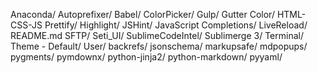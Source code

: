Anaconda/
Autoprefixer/
Babel/
ColorPicker/
Gulp/
Gutter Color/
HTML-CSS-JS Prettify/
Highlight/
JSHint/
JavaScript Completions/
LiveReload/
README.md
SFTP/
Seti_UI/
SublimeCodeIntel/
Sublimerge 3/
Terminal/
Theme - Default/
User/
backrefs/
jsonschema/
markupsafe/
mdpopups/
pygments/
pymdownx/
python-jinja2/
python-markdown/
pyyaml/

